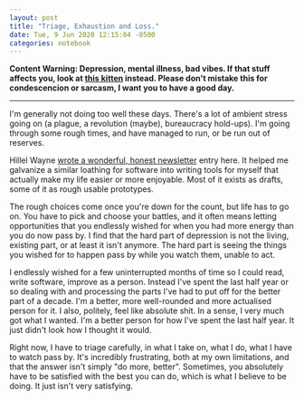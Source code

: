 ```yaml
---
layout: post
title: "Triage, Exhaustion and Loss."
date: Tue, 9 Jun 2020 12:15:04 -0500
categories: notebook
---
```


**Content Warning: Depression, mental illness, bad vibes. If that stuff affects
you, look at [this kitten](https://i.imgur.com/79072WR.mp4) instead. Please
don't mistake this for condescencion or sarcasm, I want you to have a good
day.**

---

I'm generally not doing too well these days. There's a lot of ambient stress
going on (a plague, a revolution (maybe), bureaucracy hold-ups).
I'm going through some rough times, and have managed to run, or be run out of
reserves.

Hillel Wayne [wrote a wonderful, honest
newsletter](https://buttondown.email/hillelwayne/archive/rage-against-the-god-machine/)
entry here. It helped me galvanize a similar loathing for software into writing
tools for myself that actually make my life easier or more enjoyable. Most of it
exists as drafts, some of it as rough usable prototypes.

The rough choices come once you're down for the count, but life has to go
on. You have to pick and choose your battles, and it often means letting
opportunities that you endlessly wished for when you had more energy than you do
now pass by. I find that the hard part of depression is not the living, existing
part, or at least it isn't anymore. The hard part is seeing the things you
wished for to happen pass by while you watch them, unable to act.

I endlessly wished for a few uninterrupted months of time so I could read, write
software, improve as a person. Instead I've spent the last half year or so
dealing with and processing the parts I've had to put off for the better part of
a decade. I'm a better, more well-rounded and more actualised person for it. I
also, politely, feel like absolute shit.  In a sense, I very much got what I
wanted. I'm a better person for how I've spent the last half year. It just
didn't look how I thought it would.

Right now, I have to triage carefully, in what I take on, what I do, what I have
to watch pass by. It's incredibly frustrating, both at my own limitations, and
that the answer isn't simply "do more, better". Sometimes, you absolutely have
to be satisfied with the best you can do, which is what I believe to be
doing. It just isn't very satisfying.
